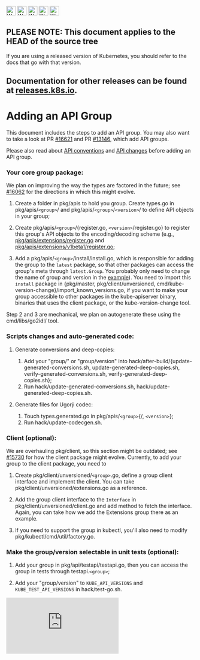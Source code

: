 <!-- BEGIN MUNGE: UNVERSIONED_WARNING -->

<!-- BEGIN STRIP_FOR_RELEASE -->

<img src="http://kubernetes.io/img/warning.png" alt="WARNING"
     width="25" height="25">
<img src="http://kubernetes.io/img/warning.png" alt="WARNING"
     width="25" height="25">
<img src="http://kubernetes.io/img/warning.png" alt="WARNING"
     width="25" height="25">
<img src="http://kubernetes.io/img/warning.png" alt="WARNING"
     width="25" height="25">
<img src="http://kubernetes.io/img/warning.png" alt="WARNING"
     width="25" height="25">

<h2>PLEASE NOTE: This document applies to the HEAD of the source tree</h2>

If you are using a released version of Kubernetes, you should
refer to the docs that go with that version.

Documentation for other releases can be found at
[releases.k8s.io](http://releases.k8s.io).
</strong>
--

<!-- END STRIP_FOR_RELEASE -->

<!-- END MUNGE: UNVERSIONED_WARNING -->

Adding an API Group
===============

This document includes the steps to add an API group. You may also want to take a look at PR [#16621](https://github.com/kubernetes/kubernetes/pull/16621) and PR [#13146](https://github.com/kubernetes/kubernetes/pull/13146), which add API groups.

Please also read about [API conventions](api-conventions.md) and [API changes](api_changes.md) before adding an API group.

### Your core group package:

We plan on improving the way the types are factored in the future; see [#16062](https://github.com/kubernetes/kubernetes/pull/16062) for the directions in which this might evolve.

1. Create a folder in pkg/apis to hold you group. Create types.go in pkg/apis/`<group>`/ and pkg/apis/`<group>`/`<version>`/ to define API objects in your group;

2. Create pkg/apis/`<group>`/{register.go, `<version>`/register.go} to register this group's API objects to the encoding/decoding scheme (e.g., [pkg/apis/extensions/register.go](../../pkg/apis/extensions/register.go) and [pkg/apis/extensions/v1beta1/register.go](../../pkg/apis/extensions/v1beta1/register.go);

3. Add a pkg/apis/`<group>`/install/install.go, which is responsible for adding the group to the `latest` package, so that other packages can access the group's meta through `latest.Group`. You probably only need to change the name of group and version in the [example](../../pkg/apis/extensions/install/install.go)). You need to import this `install` package in {pkg/master, pkg/client/unversioned, cmd/kube-version-change}/import_known_versions.go, if you want to make your group accessible to other packages in the kube-apiserver binary, binaries that uses the client package, or the kube-version-change tool.

Step 2 and 3 are mechanical, we plan on autogenerate these using the cmd/libs/go2idl/ tool.

### Scripts changes and auto-generated code:

1. Generate conversions and deep-copies:

    1. Add your "group/" or "group/version" into hack/after-build/{update-generated-conversions.sh, update-generated-deep-copies.sh, verify-generated-conversions.sh, verify-generated-deep-copies.sh};
    2. Run hack/update-generated-conversions.sh, hack/update-generated-deep-copies.sh.

2. Generate files for Ugorji codec:

    1. Touch types.generated.go in pkg/apis/`<group>`{/, `<version>`};
    2. Run hack/update-codecgen.sh.

### Client (optional):

We are overhauling pkg/client, so this section might be outdated; see [#15730](https://github.com/kubernetes/kubernetes/pull/15730) for how the client package might evolve. Currently, to add your group to the client package, you need to

1. Create pkg/client/unversioned/`<group>`.go, define a group client interface and implement the client. You can take pkg/client/unversioned/extensions.go as a reference.

2. Add the group client interface to the `Interface` in pkg/client/unversioned/client.go and add method to fetch the interface. Again, you can take how we add the Extensions group there as an example.

3. If you need to support the group in kubectl, you'll also need to modify pkg/kubectl/cmd/util/factory.go.

### Make the group/version selectable in unit tests (optional):

1. Add your group in pkg/api/testapi/testapi.go, then you can access the group in tests through testapi.`<group>`;

2. Add your "group/version" to `KUBE_API_VERSIONS` and `KUBE_TEST_API_VERSIONS` in hack/test-go.sh.




<!-- BEGIN MUNGE: GENERATED_ANALYTICS -->
[![Analytics](https://kubernetes-site.appspot.com/UA-36037335-10/GitHub/docs/devel/adding-an-APIGroup.md?pixel)]()
<!-- END MUNGE: GENERATED_ANALYTICS -->
